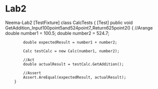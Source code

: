 # Lab2
Neema-Lab2
[TestFixture]
    class CalcTests
    {
        [Test]
        public void GetAddition_Input100point5and524point7_Return625point2()
        {
            //Arange
            double number1 = 100.5;
            double number2 = 524.7;

            double expectedResult = number1 + number2;

            Calc testCalc = new Calc(number1, number2);

            //Act
            double actualResult = testCalc.GetAddition();

            //Assert
            Assert.AreEqual(expectedResult, actualResult);
        }
